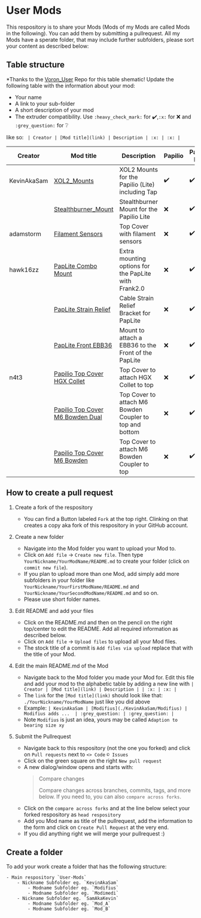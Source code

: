 # User Mods

This respository is to share your Mods (Mods of my Mods are called Mods in the following). You can add them by submitting a pullrequest.
All my Mods have a sperate folder, that may include further subfolders, please sort your content as described below:

## Table structure

*Thanks to the [Voron_User](https://github.com/VoronDesign/VoronUsers) Repo for this table shematic! 
Update the following table with the information about your mod:
- Your name
- A link to your sub-folder
- A short description of your mod
- The extruder compatibility. Use `:heavy_check_mark:` for :heavy_check_mark:,`:x:` for :x: and `:grey_question:` for :grey_question:

like so:
`
| Creator | [Mod title](link) | Description | :x: | :x: |`

| Creator | Mod title | Description | Papilio | Papilio Lite |
| --- | --- | --- | --- | --- | 
| KevinAkaSam |[XOL2_Mounts](./KevinAkaSam/XOL2_Mounts)| XOL2 Mounts for the Papilio (Lite) including Tap  | :heavy_check_mark: | :heavy_check_mark: |
|  |[Stealthburner_Mount](./KevinAkaSam/Stealthburner_Mount)| Stealthburner Mount for the Papilio Lite  | :x: | :heavy_check_mark: |
| adamstorm | [Filament Sensors](./adamstorm/Filament%20Sensors) | Top Cover with filament sensors | :x: | :heavy_check_mark: |
| hawk16zz | [PapLite Combo Mount](./hawk16zz/Combo_SM_LGX_lite_for_Frank2.0) | Extra mounting options for the PapLite with Frank2.0 | :x: | :heavy_check_mark: |
|  | [PapLite Strain Relief](./hawk16zz/Mountable_LGX_Lite_strain_relief) | Cable Strain Relief Bracket for PapLite | :x: | :heavy_check_mark: |
|  | [PapLite Front EBB36](./hawk16zz/Front_EBB36_PapLite) | Mount to attach a EBB36 to the Front of the PapLite | :x: | :heavy_check_mark: |
| n4t3 | [Papilio Top Cover HGX Collet](./n4t3/Papilio_HGX_Collet) | Top Cover to attach HGX Collet to top | :x: | :heavy_check_mark: |
|  | [Papilio Top Cover M6 Bowden Dual](./n4t3/Papilio_M6_Bowden_Dual) | Top Cover to attach M6 Bowden Coupler to top and bottom | :x: | :heavy_check_mark: |
|  | [Papilio Top Cover M6 Bowden](./n4t3/Papilio_M6_Bowden) | Top Cover to attach M6 Bowden Coupler to top | :x: | :heavy_check_mark: |

## How to create a pull request 

1. Create a fork of the respository
    - You can find a Button labeled `Fork` at the top right. Clinking on that creates a copy aka fork of this respository in your GitHub account.

2. Create a new folder
    - Navigate into the Mod folder you want to upload your Mod to.
    - Click on `Add file` -> `Create new file`. Then type `YourNickname/YourModName/README.md` to create your folder (click on `commit new file`).
    - If you plan to upload more than one Mod, add simply add more subfolders in your folder like `YourNickname/YourFirstModName/README.md` and `YourNickname/YourSecondModName/README.md` and so on. 
    - Please use short folder names.

3. Edit README and add your files
    - Click on the README.md and then on the pencil on the right top/center to edit the README. Add all required information as described below.
    - Click on `Add file` -> `Upload files` to upload all your Mod files.
    - The stock title of a commit is `Add files via upload` replace that with the title of your Mod.

4. Edit the main README.md of the Mod
    - Navigate back to the Mod folder you made your Mod for. Edit this file and add your mod to the alphabetic table by adding a new line with `| Creator | [Mod title](link) | Description | | :x: | :x: |`
    - The `link` for the `[Mod title](link)` should look like that: `./YourNickname/YourModName` just like you did above
    - Example: `| KevinAkaSam | [Modifius](./KevinAkaSam/Modifius) | Modifius adds ...  | :grey_question: | :grey_question: |`
    - Note `Modifius` is just an idea, yours may be called `Adaption to bearing size xy`

5. Submit the Pullrequest
    - Navigate back to this respository (not the one you forked) and click on `Pull requests` next to `<> Code` `© Issues`
    - Click on the green square on the right `New pull request`
    - A new dialog/window opens and starts with:
        >Compare changes
        >
        >Compare changes across branches, commits, tags, and more below. If you need to, you can also `compare across forks`.
    - Click on the `compare across forks` and at the line below select your forked respository as `head respository`
    - Add you Mod name as title of the pullrequest, add the information to the form and click on  `Create Pull Request` at the very end.
    - If you did anything right we will merge your pullrequest :)
 
## Create a folder

To add your work create a folder that has the following structure:

    - Main respository `User-Mods` 
        - Nickname Subfolder eg. `KevinAkaSam`
            - Modname Subfolder eg. `Modifius`
            - Modname Subfolder eg. `Modimedi`
        - Nickname Subfolder eg. `SamAkaKevin`
            - Modname Subfolder eg. `Mod_A`
            - Modname Subfolder eg. `Mod_B`
